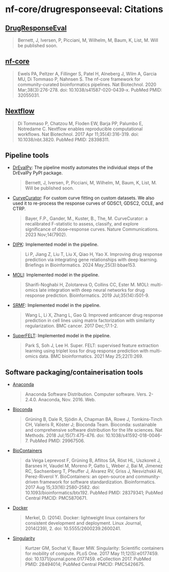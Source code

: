 # nf-core/drugresponseeval: Citations

## [DrugResponseEval](https://github.com/nf-core/drugresponseeval/)

> Bernett, J, Iversen, P, Picciani, M, Wilhelm, M, Baum, K, List, M. Will be published soon.

## [nf-core](https://pubmed.ncbi.nlm.nih.gov/32055031/)

> Ewels PA, Peltzer A, Fillinger S, Patel H, Alneberg J, Wilm A, Garcia MU, Di Tommaso P, Nahnsen S. The nf-core framework for community-curated bioinformatics pipelines. Nat Biotechnol. 2020 Mar;38(3):276-278. doi: 10.1038/s41587-020-0439-x. PubMed PMID: 32055031.

## [Nextflow](https://pubmed.ncbi.nlm.nih.gov/28398311/)

> Di Tommaso P, Chatzou M, Floden EW, Barja PP, Palumbo E, Notredame C. Nextflow enables reproducible computational workflows. Nat Biotechnol. 2017 Apr 11;35(4):316-319. doi: 10.1038/nbt.3820. PubMed PMID: 28398311.

## Pipeline tools

- [DrEvalPy](https://github.com/daisybio/drevalpy): The pipeline mostly automates the individual steps of the DrEvalPy PyPI package.

  > Bernett, J, Iversen, P, Picciani, M, Wilhelm, M, Baum, K, List, M. Will be published soon.

- [CurveCurator](https://www.nature.com/articles/s41467-023-43696-z): For custom curve fitting on custom datasets. We also used it to re-process the response curves of GDSC1, GDSC2, CCLE, and CTRP.

  > Bayer, F.P., Gander, M., Kuster, B., The, M. CurveCurator: a recalibrated F-statistic to assess, classify, and explore significance of dose–response curves. Nature Communications. 2023 Nov;14(7902).

- [DIPK](https://doi.org/10.1093/bib/bbae153): Implemented model in the pipeline.

  > Li P, Jiang Z, Liu T, Liu X, Qiao H, Yao X. Improving drug response prediction via integrating gene relationships with deep learning. Briefings in Bioinformatics. 2024 May;25(3):bbae153.

- [MOLI](https://doi.org/10.1093/bioinformatics/btz318): Implemented model in the pipeline.

  > Sharifi-Noghabi H, Zolotareva O, Collins CC, Ester M. MOLI: multi-omics late integration with deep neural networks for drug response prediction. Bioinformatics. 2019 Jul;35(14):i501-9.

- [SRMF](https://doi.org/10.1186/s12885-017-3500-5): Implemented model in the pipeline.

  > Wang L, Li X, Zhang L, Gao Q. Improved anticancer drug response prediction in cell lines using matrix factorization with similarity regularization. BMC cancer. 2017 Dec;17:1-2.

- [SuperFELT](https://doi.org/10.1186/s12859-021-04146-z): Implemented model in the pipeline.

  > Park S, Soh J, Lee H. Super. FELT: supervised feature extraction learning using triplet loss for drug response prediction with multi-omics data. BMC bioinformatics. 2021 May 25;22(1):269.

## Software packaging/containerisation tools

- [Anaconda](https://anaconda.com)

  > Anaconda Software Distribution. Computer software. Vers. 2-2.4.0. Anaconda, Nov. 2016. Web.

- [Bioconda](https://pubmed.ncbi.nlm.nih.gov/29967506/)

  > Grüning B, Dale R, Sjödin A, Chapman BA, Rowe J, Tomkins-Tinch CH, Valieris R, Köster J; Bioconda Team. Bioconda: sustainable and comprehensive software distribution for the life sciences. Nat Methods. 2018 Jul;15(7):475-476. doi: 10.1038/s41592-018-0046-7. PubMed PMID: 29967506.

- [BioContainers](https://pubmed.ncbi.nlm.nih.gov/28379341/)

  > da Veiga Leprevost F, Grüning B, Aflitos SA, Röst HL, Uszkoreit J, Barsnes H, Vaudel M, Moreno P, Gatto L, Weber J, Bai M, Jimenez RC, Sachsenberg T, Pfeuffer J, Alvarez RV, Griss J, Nesvizhskii AI, Perez-Riverol Y. BioContainers: an open-source and community-driven framework for software standardization. Bioinformatics. 2017 Aug 15;33(16):2580-2582. doi: 10.1093/bioinformatics/btx192. PubMed PMID: 28379341; PubMed Central PMCID: PMC5870671.

- [Docker](https://dl.acm.org/doi/10.5555/2600239.2600241)

  > Merkel, D. (2014). Docker: lightweight linux containers for consistent development and deployment. Linux Journal, 2014(239), 2. doi: 10.5555/2600239.2600241.

- [Singularity](https://pubmed.ncbi.nlm.nih.gov/28494014/)

  > Kurtzer GM, Sochat V, Bauer MW. Singularity: Scientific containers for mobility of compute. PLoS One. 2017 May 11;12(5):e0177459. doi: 10.1371/journal.pone.0177459. eCollection 2017. PubMed PMID: 28494014; PubMed Central PMCID: PMC5426675.
